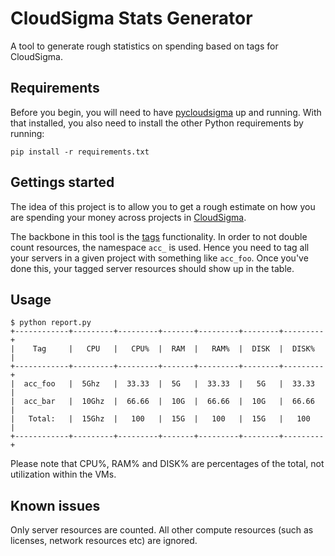 # CloudSigma Stats Generator

A tool to generate rough statistics on spending based on tags for CloudSigma.

## Requirements

Before you begin, you will need to have [pycloudsigma](https://github.com/cloudsigma/pycloudsigma) up and running. With that installed, you also need to install the other Python requirements by running:

    pip install -r requirements.txt


## Gettings started

The idea of this project is to allow you to get a rough estimate on how you are spending your money across projects in [CloudSigma](https://www.cloudsigma.com).

The backbone in this tool is the [tags](https://cloudsigma-docs.readthedocs.org/en/2.10/tags.html) functionality. In order to not double count resources, the namespace `acc_` is used. Hence you need to tag all your servers in a given project with something like `acc_foo`. Once you've done this, your tagged server resources should show up in the table.


## Usage

    $ python report.py
    +------------+---------+---------+-------+---------+--------+---------+
    |    Tag     |   CPU   |   CPU%  |  RAM  |   RAM%  |  DISK  |  DISK%  |
    +------------+---------+---------+-------+---------+--------+---------+
    |  acc_foo   |  5Ghz   |  33.33  |  5G   |  33.33  |   5G   |  33.33  |
    |  acc_bar   |  10Ghz  |  66.66  |  10G  |  66.66  |  10G   |  66.66  |
    |   Total:   |  15Ghz  |   100   |  15G  |   100   |  15G   |   100   |
    +------------+---------+---------+-------+---------+--------+---------+

Please note that CPU%, RAM% and DISK% are percentages of the total, not utilization within the VMs.

## Known issues

Only server resources are counted. All other compute resources (such as licenses, network resources etc) are ignored.
